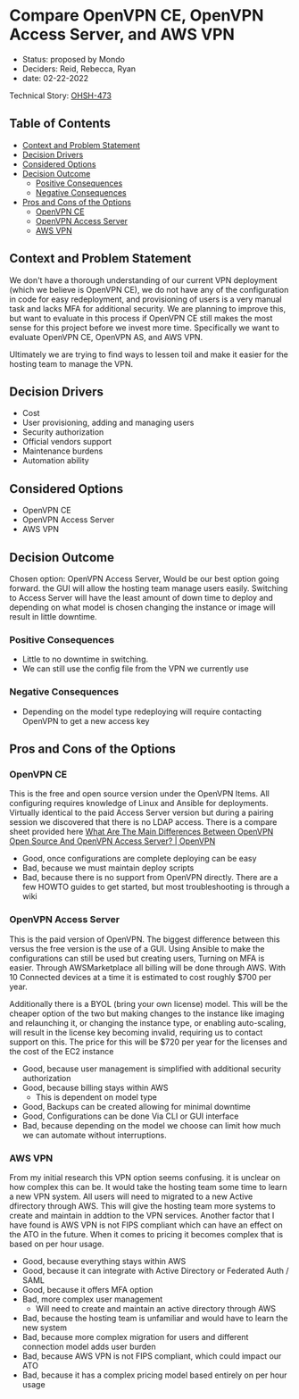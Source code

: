# Compare OpenVPN CE, OpenVPN Access Server, and AWS VPN
<!-- Source: https://raw.githubusercontent.com/adr/madr/main/template/adr-template.md -->

* Status: proposed by Mondo
* Deciders: Reid, Rebecca, Ryan
* date: 02-22-2022

Technical Story: [OHSH-473](https://ocio-jira.acf.hhs.gov/browse/OHSH-473)

## Table of Contents

<!-- mdformat-toc start --slug=github --no-anchors --maxlevel=6 --minlevel=1 -->

* [Context and Problem Statement](#context-and-problem-statement)
* [Decision Drivers](#decision-drivers-)
* [Considered Options](#considered-options)
* [Decision Outcome](#decision-outcome)
  * [Positive Consequences](#positive-consequences-)
  * [Negative Consequences](#negative-consequences-)
* [Pros and Cons of the Options](#pros-and-cons-of-the-options-)
  * [OpenVPN CE](#OpenVPN-CE)
  * [OpenVPN Access Server](#OpenVPN-Access-Server)
  * [AWS VPN](#AWS-VPN)

<!-- mdformat-toc end -->


## Context and Problem Statement

We don't have a thorough understanding of our current VPN deployment (which we believe is OpenVPN CE), we do not have any of the configuration in code for easy redeployment, and provisioning of users is a very manual task and lacks MFA for additional security. We are planning to improve this, but want to evaluate in this process if OpenVPN CE still makes the most sense for this project before we invest more time. Specifically we want to evaluate OpenVPN CE, OpenVPN AS, and AWS VPN.

Ultimately we are trying to find ways to lessen toil and make it easier for the hosting team to manage the VPN.

## Decision Drivers

* Cost
* User provisioning, adding and managing users
* Security authorization
* Official vendors support
* Maintenance burdens
* Automation ability


## Considered Options

* OpenVPN CE
* OpenVPN Access Server
* AWS VPN

## Decision Outcome

Chosen option: OpenVPN Access Server, Would be our best option going forward. the GUI will allow the hosting team manage users easily. Switching to Access Server will have the least amount of down time to deploy and depending on what model is chosen changing the instance or image will result in little downtime.

### Positive Consequences

* Little to no downtime in switching.
* We can still use the config file from the VPN we currently use

### Negative Consequences

* Depending on the model type redeploying will require contacting OpenVPN to get a new access key


## Pros and Cons of the Options

### OpenVPN CE

This is the free and open source version under the OpenVPN Items. All configuring requires knowledge of Linux and Ansible for deployments. Virtually identical to the paid Access Server version but during a pairing session we discovered that there is no LDAP access. There is a compare sheet provided here [What Are The Main Differences Between OpenVPN Open Source And OpenVPN Access Server? | OpenVPN](https://openvpn.net/faq/what-are-the-main-differences-between-openvpn-open-source-and-openvpn-access-server/)

* Good, once configurations are complete deploying can be easy
* Bad, because we must maintain deploy scripts
* Bad, because there is no support from OpenVPN directly. There are a few HOWTO guides to get started, but most troubleshooting is through a wiki

### OpenVPN Access Server

This is the paid version of OpenVPN. The biggest difference between this versus the free version is the use of a GUI. Using Ansible to make the configurations can still be used but creating users, Turning on MFA is easier. Through AWSMarketplace all billing will be done through AWS. With 10 Connected devices at a time it is estimated to cost roughly $700 per year.

Additionally there is a BYOL (bring your own license) model. This will be the cheaper option of the two but making changes to the instance like imaging and relaunching it, or changing the instance type, or enabling auto-scaling, will result in the license key becoming invalid, requiring us to contact support on this. The price for this will be $720 per year for the licenses and the cost of the EC2 instance

* Good, because user management is simplified with additional security authorization
* Good, because billing stays within AWS
  * This is dependent on model type
* Good, Backups can be created allowing for minimal downtime
* Good, Configurations can be done Via CLI or GUI interface
* Bad, because depending on the model we choose can limit how much we can automate without interruptions.


### AWS VPN

From my initial research this VPN option seems confusing. it is unclear on how complex this can be. It would take the hosting team some time to learn a new VPN system. All users will need to migrated to a new Active dfirectory through AWS. This will give the hosting team more systems to create and maintain in addtion to the VPN services. Another factor that I have found is AWS VPN is not FIPS compliant which can have an effect on the ATO in the future. When it comes to pricing it becomes complex that is based on per hour usage. 


* Good, because everything stays within AWS
* Good, because it can integrate with Active Directory or Federated Auth / SAML
* Good, because it offers MFA option
* Bad, more complex user management
  * Will need to create and maintain an active directory through AWS
* Bad, because the hosting team is unfamiliar and would have to learn the new system
* Bad, because more complex migration for users and different connection model adds user burden
* Bad, because AWS VPN is not FIPS compliant, which could impact our ATO
* Bad, because it has a complex pricing model based entirely on per hour usage
